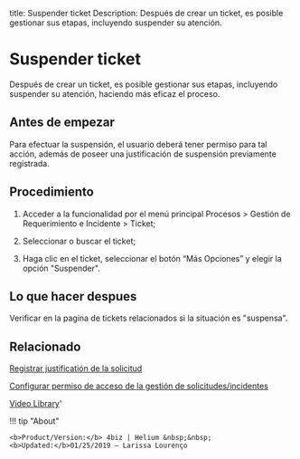 title:  Suspender ticket 
Description: Después de crear un ticket, es posible gestionar sus etapas, incluyendo suspender su atención.
# Suspender ticket

Después de crear un ticket, es posible gestionar sus etapas, incluyendo suspender su atención, haciendo más eficaz el proceso.

Antes de empezar
----------------

Para efectuar la suspensión, el usuario deberá tener permiso para tal acción,
además de poseer una justificación de suspensión previamente registrada.

Procedimiento
-------------

1.  Acceder a la funcionalidad por el menú principal Procesos \> Gestión de
    Requerimiento e Incidente \> Ticket;

2.  Seleccionar o buscar el ticket;

3.  Haga clic en el ticket, seleccionar el botón “Más Opciones” y elegir la
    opción "Suspender".

Lo que hacer despues
--------------------

Verificar en la pagina de tickets relacionados si la situación es "suspensa".

Relacionado
-----------

[Registrar justificatión de la solicitud](/es-es/4biz-helium/processes/portfolio-and-catalog/configuration/register-request-justification.html)

[Configurar permiso de acceso de la gestión de solicitudes/incidentes](/es-es/4biz-helium/processes/tickets/configuration/access-ticket-management.html)


<i class='fa fa-youtube-play  fa-2x' style='color:#97ce17;vertical-align: middle;'> </i> [Video Library](https://www.youtube.com/playlist?list=PLB5qK2uzf2ROfIFL9F-3s-gomHNzudBEy)'

!!! tip "About"

    <b>Product/Version:</b> 4biz | Helium &nbsp;&nbsp;
    <b>Updated:</b>01/25/2019 – Larissa Lourenço

